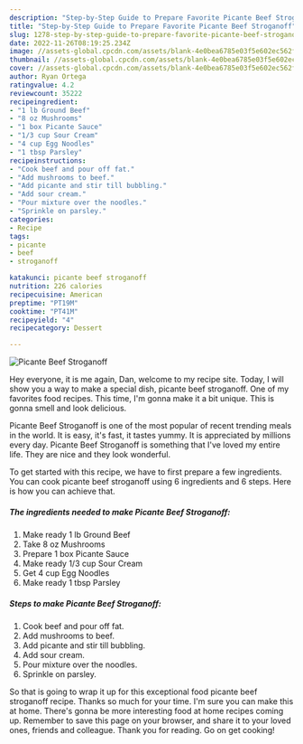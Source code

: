 ```yaml
---
description: "Step-by-Step Guide to Prepare Favorite Picante Beef Stroganoff"
title: "Step-by-Step Guide to Prepare Favorite Picante Beef Stroganoff"
slug: 1278-step-by-step-guide-to-prepare-favorite-picante-beef-stroganoff
date: 2022-11-26T08:19:25.234Z
image: //assets-global.cpcdn.com/assets/blank-4e0bea6785e03f5e602ec562f230caae08da540cada707380b4fe1bbebba43da.png
thumbnail: //assets-global.cpcdn.com/assets/blank-4e0bea6785e03f5e602ec562f230caae08da540cada707380b4fe1bbebba43da.png
cover: //assets-global.cpcdn.com/assets/blank-4e0bea6785e03f5e602ec562f230caae08da540cada707380b4fe1bbebba43da.png
author: Ryan Ortega
ratingvalue: 4.2
reviewcount: 35222
recipeingredient:
- "1 lb Ground Beef"
- "8 oz Mushrooms"
- "1 box Picante Sauce"
- "1/3 cup Sour Cream"
- "4 cup Egg Noodles"
- "1 tbsp Parsley"
recipeinstructions:
- "Cook beef and pour off fat."
- "Add mushrooms to beef."
- "Add picante and stir till bubbling."
- "Add sour cream."
- "Pour mixture over the noodles."
- "Sprinkle on parsley."
categories:
- Recipe
tags:
- picante
- beef
- stroganoff

katakunci: picante beef stroganoff 
nutrition: 226 calories
recipecuisine: American
preptime: "PT19M"
cooktime: "PT41M"
recipeyield: "4"
recipecategory: Dessert

---
```



![Picante Beef Stroganoff](//assets-global.cpcdn.com/assets/blank-4e0bea6785e03f5e602ec562f230caae08da540cada707380b4fe1bbebba43da.png)

Hey everyone, it is me again, Dan, welcome to my recipe site. Today, I will show you a way to make a special dish, picante beef stroganoff. One of my favorites food recipes. This time, I'm gonna make it a bit unique. This is gonna smell and look delicious.

Picante Beef Stroganoff is one of the most popular of recent trending meals in the world. It is easy, it's fast, it tastes yummy. It is appreciated by millions every day. Picante Beef Stroganoff is something that I've loved my entire life. They are nice and they look wonderful.




To get started with this recipe, we have to first prepare a few ingredients. You can cook picante beef stroganoff using 6 ingredients and 6 steps. Here is how you can achieve that.

<!--inarticleads1-->

##### The ingredients needed to make Picante Beef Stroganoff:

1. Make ready 1 lb Ground Beef
1. Take 8 oz Mushrooms
1. Prepare 1 box Picante Sauce
1. Make ready 1/3 cup Sour Cream
1. Get 4 cup Egg Noodles
1. Make ready 1 tbsp Parsley




<!--inarticleads2-->

##### Steps to make Picante Beef Stroganoff:

1. Cook beef and pour off fat.
1. Add mushrooms to beef.
1. Add picante and stir till bubbling.
1. Add sour cream.
1. Pour mixture over the noodles.
1. Sprinkle on parsley.




So that is going to wrap it up for this exceptional food picante beef stroganoff recipe. Thanks so much for your time. I'm sure you can make this at home. There's gonna be more interesting food at home recipes coming up. Remember to save this page on your browser, and share it to your loved ones, friends and colleague. Thank you for reading. Go on get cooking!
